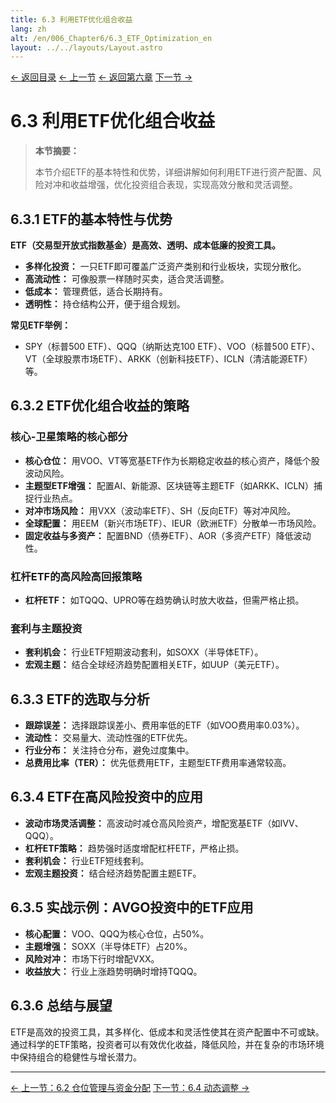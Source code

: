 ```yaml
---
title: 6.3 利用ETF优化组合收益
lang: zh
alt: /en/006_Chapter6/6.3_ETF_Optimization_en
layout: ../../layouts/Layout.astro
---
```


<div class="top-nav">
  <a href="/">← 返回目录</a>
  <a href="/006_Chapter6/6.2_Position_Management_CN">← 上一节</a>
  <a href="/006_Chapter6_Trading_Strategies_and_Execution_CN">← 返回第六章</a>
  <a href="/006_Chapter6/6.4_Dynamic_Adjustment_CN">下一节 →</a>
</div>

# 6.3 利用ETF优化组合收益

> **本节摘要：**
> 
> 本节介绍ETF的基本特性和优势，详细讲解如何利用ETF进行资产配置、风险对冲和收益增强，优化投资组合表现，实现高效分散和灵活调整。

## 6.3.1 ETF的基本特性与优势

**ETF（交易型开放式指数基金）是高效、透明、成本低廉的投资工具。**

- **多样化投资：** 一只ETF即可覆盖广泛资产类别和行业板块，实现分散化。
- **高流动性：** 可像股票一样随时买卖，适合灵活调整。
- **低成本：** 管理费低，适合长期持有。
- **透明性：** 持仓结构公开，便于组合规划。

**常见ETF举例：**
- SPY（标普500 ETF）、QQQ（纳斯达克100 ETF）、VOO（标普500 ETF）、VT（全球股票市场ETF）、ARKK（创新科技ETF）、ICLN（清洁能源ETF）等。

## 6.3.2 ETF优化组合收益的策略

### 核心-卫星策略的核心部分
- **核心仓位：** 用VOO、VT等宽基ETF作为长期稳定收益的核心资产，降低个股波动风险。
- **主题型ETF增强：** 配置AI、新能源、区块链等主题ETF（如ARKK、ICLN）捕捉行业热点。
- **对冲市场风险：** 用VXX（波动率ETF）、SH（反向ETF）等对冲风险。
- **全球配置：** 用EEM（新兴市场ETF）、IEUR（欧洲ETF）分散单一市场风险。
- **固定收益与多资产：** 配置BND（债券ETF）、AOR（多资产ETF）降低波动性。

### 杠杆ETF的高风险高回报策略
- **杠杆ETF：** 如TQQQ、UPRO等在趋势确认时放大收益，但需严格止损。

### 套利与主题投资
- **套利机会：** 行业ETF短期波动套利，如SOXX（半导体ETF）。
- **宏观主题：** 结合全球经济趋势配置相关ETF，如UUP（美元ETF）。

## 6.3.3 ETF的选取与分析

- **跟踪误差：** 选择跟踪误差小、费用率低的ETF（如VOO费用率0.03%）。
- **流动性：** 交易量大、流动性强的ETF优先。
- **行业分布：** 关注持仓分布，避免过度集中。
- **总费用比率（TER）：** 优先低费用ETF，主题型ETF费用率通常较高。

## 6.3.4 ETF在高风险投资中的应用

- **波动市场灵活调整：** 高波动时减仓高风险资产，增配宽基ETF（如IVV、QQQ）。
- **杠杆ETF策略：** 趋势强时适度增配杠杆ETF，严格止损。
- **套利机会：** 行业ETF短线套利。
- **宏观主题投资：** 结合经济趋势配置主题ETF。

## 6.3.5 实战示例：AVGO投资中的ETF应用

- **核心配置：** VOO、QQQ为核心仓位，占50%。
- **主题增强：** SOXX（半导体ETF）占20%。
- **风险对冲：** 市场下行时增配VXX。
- **收益放大：** 行业上涨趋势明确时增持TQQQ。

## 6.3.6 总结与展望

ETF是高效的投资工具，其多样化、低成本和灵活性使其在资产配置中不可或缺。通过科学的ETF策略，投资者可以有效优化收益，降低风险，并在复杂的市场环境中保持组合的稳健性与增长潜力。

---

<div class="bottom-nav">
  <a href="/006_Chapter6/6.2_Position_Management_CN">← 上一节：6.2 仓位管理与资金分配</a>
  <a href="/006_Chapter6/6.4_Dynamic_Adjustment_CN">下一节：6.4 动态调整 →</a>
</div> 
